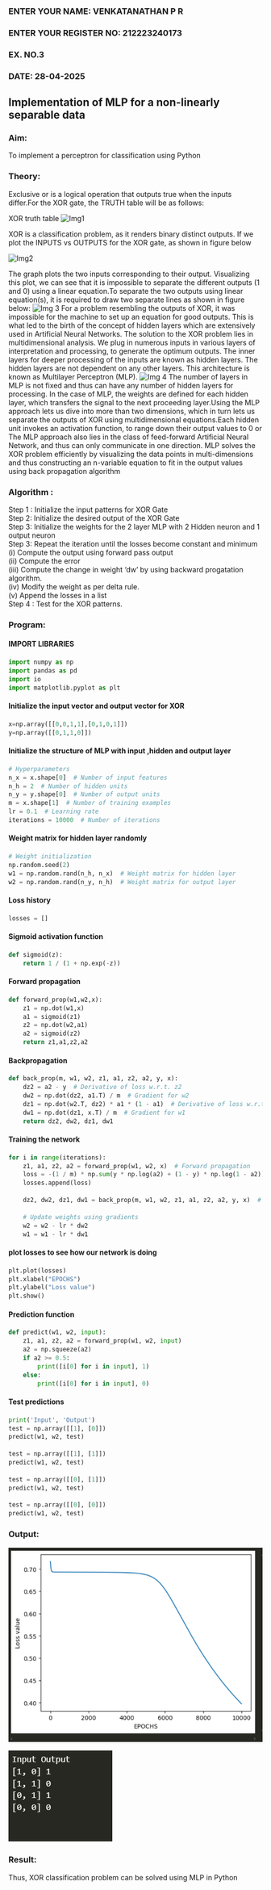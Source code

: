 <H3>ENTER YOUR NAME: VENKATANATHAN P R</H3>
<H3>ENTER YOUR REGISTER NO: 212223240173</H3>
<H3>EX. NO.3</H3>
<H3>DATE: 28-04-2025</H3>
<H2 aligh = center> Implementation of MLP for a non-linearly separable data</H2>
<h3>Aim:</h3>
To implement a perceptron for classification using Python
<H3>Theory:</H3>
Exclusive or is a logical operation that outputs true when the inputs differ.For the XOR gate, the TRUTH table will be as follows:

XOR truth table
![Img1](https://user-images.githubusercontent.com/112920679/195774720-35c2ed9d-d484-4485-b608-d809931a28f5.gif)

XOR is a classification problem, as it renders binary distinct outputs. If we plot the INPUTS vs OUTPUTS for the XOR gate, as shown in figure below

![Img2](https://user-images.githubusercontent.com/112920679/195774898-b0c5886b-3d58-4377-b52f-73148a3fe54d.gif)

The graph plots the two inputs corresponding to their output. Visualizing this plot, we can see that it is impossible to separate the different outputs (1 and 0) using a linear equation.To separate the two outputs using linear equation(s), it is required to draw two separate lines as shown in figure below:
![Img 3](https://user-images.githubusercontent.com/112920679/195775012-74683270-561b-4a3a-ac62-cf5ddfcf49ca.gif)
For a problem resembling the outputs of XOR, it was impossible for the machine to set up an equation for good outputs. This is what led to the birth of the concept of hidden layers which are extensively used in Artificial Neural Networks. The solution to the XOR problem lies in multidimensional analysis. We plug in numerous inputs in various layers of interpretation and processing, to generate the optimum outputs.
The inner layers for deeper processing of the inputs are known as hidden layers. The hidden layers are not dependent on any other layers. This architecture is known as Multilayer Perceptron (MLP).
![Img 4](https://user-images.githubusercontent.com/112920679/195775183-1f64fe3d-a60e-4998-b4f5-abce9534689d.gif)
The number of layers in MLP is not fixed and thus can have any number of hidden layers for processing. In the case of MLP, the weights are defined for each hidden layer, which transfers the signal to the next proceeding layer.Using the MLP approach lets us dive into more than two dimensions, which in turn lets us separate the outputs of XOR using multidimensional equations.Each hidden unit invokes an activation function, to range down their output values to 0 or The MLP approach also lies in the class of feed-forward Artificial Neural Network, and thus can only communicate in one direction. MLP solves the XOR problem efficiently by visualizing the data points in multi-dimensions and thus constructing an n-variable equation to fit in the output values using back propagation algorithm

<h3>Algorithm :</H3>

Step 1 : Initialize the input patterns for XOR Gate<BR>
Step 2: Initialize the desired output of the XOR Gate<BR>
Step 3: Initialize the weights for the 2 layer MLP with 2 Hidden neuron  and 1 output neuron<BR>
Step 3: Repeat the  iteration  until the losses become constant and  minimum<BR>
    (i)  Compute the output using forward pass output<BR>
    (ii) Compute the error<BR>
	(iii) Compute the change in weight ‘dw’ by using backward progatation algorithm. <BR>
    (iv) Modify the weight as per delta rule.<BR>
    (v)  Append the losses in a list <BR>
Step 4 : Test for the XOR patterns.

<H3>Program:</H3>

<H4>IMPORT LIBRARIES</H4>

```PYTHON
import numpy as np
import pandas as pd
import io
import matplotlib.pyplot as plt
```
<H4>Initialize the input vector and output vector for XOR</H4>

```PYTHON
x=np.array([[0,0,1,1],[0,1,0,1]])
y=np.array([[0,1,1,0]]) 
```

<H4>Initialize the structure of  MLP with input ,hidden  and output layer</H4>

```PYTHON
# Hyperparameters
n_x = x.shape[0]  # Number of input features
n_h = 2  # Number of hidden units
n_y = y.shape[0]  # Number of output units
m = x.shape[1]  # Number of training examples
lr = 0.1  # Learning rate
iterations = 10000  # Number of iterations
```
<H4>Weight matrix for hidden layer randomly</H4>

```PYTHON
# Weight initialization
np.random.seed(2)
w1 = np.random.rand(n_h, n_x)  # Weight matrix for hidden layer
w2 = np.random.rand(n_y, n_h)  # Weight matrix for output layer
```

<H4>Loss history</H4>

```PYTHON
losses = []
```

<H4>Sigmoid activation function</H4>

```PYTHON
def sigmoid(z):
    return 1 / (1 + np.exp(-z))
```

<H4>Forward propagation</H4>

```PYTHON
def forward_prop(w1,w2,x):
    z1 = np.dot(w1,x)
    a1 = sigmoid(z1)
    z2 = np.dot(w2,a1)
    a2 = sigmoid(z2)
    return z1,a1,z2,a2
```

<H4>Backpropagation</H4>

```PYTHON
def back_prop(m, w1, w2, z1, a1, z2, a2, y, x):
    dz2 = a2 - y  # Derivative of loss w.r.t. z2
    dw2 = np.dot(dz2, a1.T) / m  # Gradient for w2
    dz1 = np.dot(w2.T, dz2) * a1 * (1 - a1)  # Derivative of loss w.r.t. z1
    dw1 = np.dot(dz1, x.T) / m  # Gradient for w1
    return dz2, dw2, dz1, dw1
```

<H4>Training the network</H4>

```PYTHON
for i in range(iterations):
    z1, a1, z2, a2 = forward_prop(w1, w2, x)  # Forward propagation
    loss = -(1 / m) * np.sum(y * np.log(a2) + (1 - y) * np.log(1 - a2))  # Compute loss
    losses.append(loss)

    dz2, dw2, dz1, dw1 = back_prop(m, w1, w2, z1, a1, z2, a2, y, x)  # Backpropagation

    # Update weights using gradients
    w2 = w2 - lr * dw2
    w1 = w1 - lr * dw1
```

<H4>plot losses to see how our network is doing</H4>

```PYTHON
plt.plot(losses)
plt.xlabel("EPOCHS")
plt.ylabel("Loss value")
plt.show()
```

<H4>Prediction function</H4>

```PYTHON
def predict(w1, w2, input):
    z1, a1, z2, a2 = forward_prop(w1, w2, input)
    a2 = np.squeeze(a2)
    if a2 >= 0.5:
        print([i[0] for i in input], 1)
    else:
        print([i[0] for i in input], 0)
```

<H4>Test predictions</H4>

```PYTHON
print('Input', 'Output')
test = np.array([[1], [0]])
predict(w1, w2, test)

test = np.array([[1], [1]])
predict(w1, w2, test)

test = np.array([[0], [1]])
predict(w1, w2, test)

test = np.array([[0], [0]])
predict(w1, w2, test)
```

<H3>Output:</H3>

![alt text](<Images/Screenshot 2025-04-28 203118.png>)

![alt text](<Images/Screenshot 2025-04-28 203124.png>)

<H3> Result:</H3>
Thus, XOR classification problem can be solved using MLP in Python 
